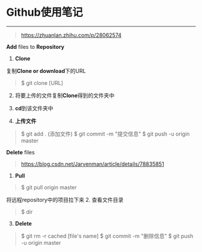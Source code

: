 # Github使用笔记
---
>https://zhuanlan.zhihu.com/p/28062574

**Add** files to **Repository**

1. **Clone**

  复制**Clone or download**下的URL

  > $ git clone [URL]

2. 将要上传的文件复制**Clone**得到的文件夹中

3. **cd**到该文件夹中

4. **上传文件**

  > $ git add . (添加文件)
  $ git commit -m "提交信息"
  $ git push -u origin master




  **Delete** files
  > https://blog.csdn.net/Jarvenman/article/details/78835851

1. **Pull**
> $ git pull origin master

  将远程repository中的项目拉下来
2. 查看文件目录
> $ dir

3. **Delete**
> $ git rm -r cached [file's name]
$ git commit -m "删除信息"
$ git push -u origin master
